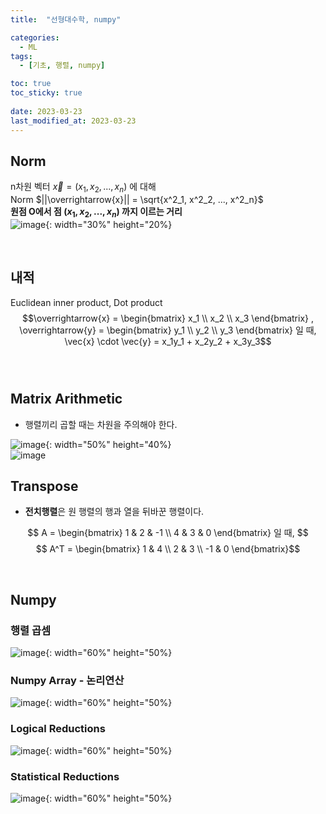 ```yaml
---
title:  "선형대수학, numpy"

categories:
  - ML
tags:
  - [기초, 행렬, numpy]

toc: true
toc_sticky: true
 
date: 2023-03-23
last_modified_at: 2023-03-23
---
```


## Norm
n차원 벡터 $\overrightarrow{x} = (x_1, x_2, ..., x_n)$ 에 대해    
Norm $||\overrightarrow{x}|| = \sqrt{x^2_1, x^2_2, ..., x^2_n}$   
**원점 O에서 점 $(x_1, x_2, ..., x_n)$ 까지 이르는 거리**   
![image](https://user-images.githubusercontent.com/31909322/227091595-42968d5d-f6a5-49bc-a4ad-78bbb0d57d1a.png){: width="30%" height="20%}  
 
<br>

## 내적
Euclidean inner product, Dot product   
$$\overrightarrow{x} =  \begin{bmatrix} x_1 \\ x_2 \\ x_3 \end{bmatrix} , \overrightarrow{y} = \begin{bmatrix} y_1 \\ y_2 \\ y_3 \end{bmatrix} 일 때, \vec{x} \cdot \vec{y} = x_1y_1 + x_2y_2 + x_3y_3$$   
<br>

## Matrix Arithmetic
* 행렬끼리 곱할 때는 차원을 주의해야 한다.   

![image](https://user-images.githubusercontent.com/31909322/227092952-bf3f262e-8f2f-4795-98f7-3f793491bcf5.png){: width="50%" height="40%}  
![image](https://user-images.githubusercontent.com/31909322/227092983-58cb172e-30f1-4a0d-9a5b-80221c3be988.png)


## Transpose
* **전치행렬**은 원 행렬의 행과 열을 뒤바꾼 행렬이다.   

$$ A = \begin{bmatrix} 1 & 2 & -1 \\ 4 & 3 & 0 \end{bmatrix} 일 때, $$
$$ A^T = \begin{bmatrix} 1 & 4 \\ 2 & 3 \\ -1 & 0 \end{bmatrix}$$

<br>

## Numpy
### 행렬 곱셈
![image](https://user-images.githubusercontent.com/31909322/227095431-cbc9361b-c461-42f1-a4ba-a5dd48d96083.png){: width="60%" height="50%}

### Numpy Array - 논리연산
![image](https://user-images.githubusercontent.com/31909322/227095496-d1d0bce9-ac3c-4669-8c47-5d0ad4e96d60.png){: width="60%" height="50%}

### Logical Reductions
![image](https://user-images.githubusercontent.com/31909322/227095529-2a947f97-c892-4f80-aba7-b3b11f126f4d.png){: width="60%" height="50%}

### Statistical Reductions
![image](https://user-images.githubusercontent.com/31909322/227095571-20a5b90d-ed63-473f-b280-3ca23ac636c1.png){: width="60%" height="50%}

<br>
<br>
<br>